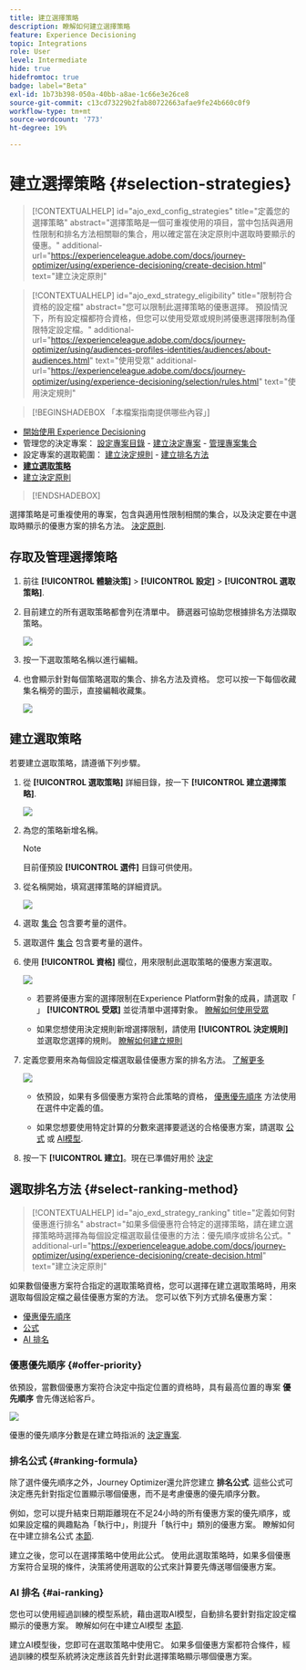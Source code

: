 ```yaml
---
title: 建立選擇策略
description: 瞭解如何建立選擇策略
feature: Experience Decisioning
topic: Integrations
role: User
level: Intermediate
hide: true
hidefromtoc: true
badge: label="Beta"
exl-id: 1b73b398-050a-40bb-a8ae-1c66e3e26ce8
source-git-commit: c13cd73229b2fab80722663afae9fe24b660c0f9
workflow-type: tm+mt
source-wordcount: '773'
ht-degree: 19%

---
```


# 建立選擇策略 {#selection-strategies}

>[!CONTEXTUALHELP]
>id="ajo_exd_config_strategies"
>title="定義您的選擇策略"
>abstract="選擇策略是一個可重複使用的項目，當中包括與適用性限制和排名方法相關聯的集合，用以確定當在決定原則中選取時要顯示的優惠。"
>additional-url="https://experienceleague.adobe.com/docs/journey-optimizer/using/experience-decisioning/create-decision.html" text="建立決定原則"

>[!CONTEXTUALHELP]
>id="ajo_exd_strategy_eligibility"
>title="限制符合資格的設定檔"
>abstract="您可以限制此選擇策略的優惠選擇。 預設情況下，所有設定檔都符合資格，但您可以使用受眾或規則將優惠選擇限制為僅限特定設定檔。"
>additional-url="https://experienceleague.adobe.com/docs/journey-optimizer/using/audiences-profiles-identities/audiences/about-audiences.html" text="使用受眾"
>additional-url="https://experienceleague.adobe.com/docs/journey-optimizer/using/experience-decisioning/selection/rules.html" text="使用決定規則"

>[!BEGINSHADEBOX 「本檔案指南提供哪些內容」]

* [開始使用 Experience Decisioning](gs-experience-decisioning.md)
* 管理您的決定專案： [設定專案目錄](catalogs.md) - [建立決定專案](items.md) - [管理專案集合](collections.md)
* 設定專案的選取範圍： [建立決定規則](rules.md) - [建立排名方法](ranking.md)
* **[建立選取策略](selection-strategies.md)**
* [建立決定原則](create-decision.md)

>[!ENDSHADEBOX]

選擇策略是可重複使用的專案，包含與適用性限制相關的集合，以及決定要在中選取時顯示的優惠方案的排名方法。 [決定原則](create-decision.md).

## 存取及管理選擇策略

1. 前往 **[!UICONTROL 體驗決策]** > **[!UICONTROL 設定]** > **[!UICONTROL 選取策略]**.

1. 目前建立的所有選取策略都會列在清單中。 篩選器可協助您根據排名方法擷取策略。

   ![](assets/strategy-list-filters.png)

1. 按一下選取策略名稱以進行編輯。

1. 也會顯示針對每個策略選取的集合、排名方法及資格。 您可以按一下每個收藏集名稱旁的圖示，直接編輯收藏集。

   ![](assets/strategy-list-edit-collection.png)

## 建立選取策略

若要建立選取策略，請遵循下列步驟。

1. 從 **[!UICONTROL 選取策略]** 詳細目錄，按一下 **[!UICONTROL 建立選擇策略]**.

   ![](assets/strategy-create-button.png)

1. 為您的策略新增名稱。

   >[!NOTE]
   >
   >目前僅預設 **[!UICONTROL 選件]** 目錄可供使用。

1. 從名稱開始，填寫選擇策略的詳細資訊。

   ![](assets/strategy-create-screen.png)

1. 選取 [集合](collections.md) 包含要考量的選件。

1. 選取選件 [集合](collections.md) 包含要考量的選件。

1. 使用 **[!UICONTROL 資格]** 欄位，用來限制此選取策略的優惠方案選取。

   ![](assets/strategy-create-eligibility.png)

   * 若要將優惠方案的選擇限制在Experience Platform對象的成員，請選取「 」 **[!UICONTROL 受眾]** 並從清單中選擇對象。 [瞭解如何使用受眾](../audience/about-audiences.md)

   * 如果您想使用決定規則新增選擇限制，請使用 **[!UICONTROL 決定規則]** 並選取您選擇的規則。 [瞭解如何建立規則](rules.md)

1. 定義您要用來為每個設定檔選取最佳優惠方案的排名方法。 [了解更多](#select-ranking-method)

   ![](assets/strategy-create-ranking.png)

   * 依預設，如果有多個優惠方案符合此策略的資格， [優惠優先順序](#offer-priority) 方法使用在選件中定義的值。

   * 如果您想要使用特定計算的分數來選擇要遞送的合格優惠方案，請選取 [公式](#ranking-formula) 或 [AI模型](#ai-ranking).

1. 按一下 **[!UICONTROL 建立]**。現在已準備好用於 [決定](create-decision.md)

## 選取排名方法 {#select-ranking-method}

>[!CONTEXTUALHELP]
>id="ajo_exd_strategy_ranking"
>title="定義如何對優惠進行排名"
>abstract="如果多個優惠符合特定的選擇策略，請在建立選擇策略時選擇為每個設定檔選取最佳優惠的方法：優先順序或排名公式。"
>additional-url="https://experienceleague.adobe.com/docs/journey-optimizer/using/experience-decisioning/create-decision.html" text="建立決定原則"

如果數個優惠方案符合指定的選取策略資格，您可以選擇在建立選取策略時，用來選取每個設定檔之最佳優惠方案的方法。 您可以依下列方式排名優惠方案：

* [優惠優先順序](#offer-priority)
* [公式](#ranking-formula)
* [AI 排名](#ai-ranking)

### 優惠優先順序 {#offer-priority}

依預設，當數個優惠方案符合決定中指定位置的資格時，具有最高位置的專案 **優先順序** 會先傳送給客戶。

![](assets/item-priority.png)

優惠的優先順序分數是在建立時指派的 [決定專案](items.md).

### 排名公式 {#ranking-formula}

除了選件優先順序之外，Journey Optimizer還允許您建立 **排名公式**. 這些公式可決定應先針對指定位置顯示哪個優惠，而不是考慮優惠的優先順序分數。

例如，您可以提升結束日期距離現在不足24小時的所有優惠方案的優先順序，或如果設定檔的興趣點為「執行中」，則提升「執行中」類別的優惠方案。 瞭解如何在中建立排名公式 [本節](ranking.md).

建立之後，您可以在選擇策略中使用此公式。 使用此選取策略時，如果多個優惠方案符合呈現的條件，決策將使用選取的公式來計算要先傳送哪個優惠方案。

### AI 排名 {#ai-ranking}

您也可以使用經過訓練的模型系統，藉由選取AI模型，自動排名要針對指定設定檔顯示的優惠方案。 瞭解如何在中建立AI模型 [本節](ranking.md).

建立AI模型後，您即可在選取策略中使用它。 如果多個優惠方案都符合條件，經過訓練的模型系統將決定應該首先針對此選擇策略顯示哪個優惠方案。
